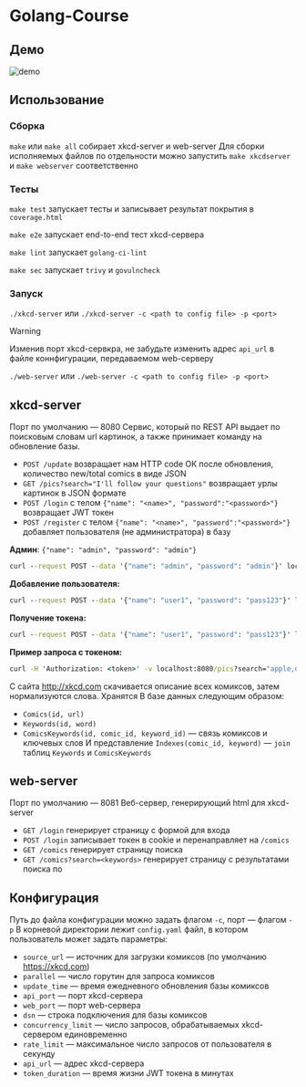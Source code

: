 # Golang-Course

## Демо

![demo](./images/demo.gif)

## Использование

### Сборка

`make` или `make all` собирает xkcd-server и web-server
Для сборки исполняемых файлов по отдельности можно запустить `make xkcdserver` и `make webserver` соответственно

### Тесты

`make test` запускает тесты и записывает результат покрытия в `coverage.html`

`make e2e` запускает end-to-end тест xkcd-сервера

`make lint` запускает `golang-ci-lint`

`make sec` запускает `trivy` и `govulncheck`

### Запуск

`./xkcd-server` или `./xkcd-server -c <path to config file> -p <port>`

> [!WARNING]
> Изменив порт xkcd-сервкра, не забудьте изменить адрес `api_url` в файле коннфигурации, передаваемом web-серверу

`./web-server` или `./web-server -c <path to config file> -p <port>`

## xkcd-server

Порт по умолчанию &mdash; 8080
Сервис, который по REST API выдает по поисковым словам url картинок, a также принимает команду на обновление базы.
- `POST /update` возвращает нам HTTP code ОК после обновления, количество new/total comics в виде JSON
- `GET /pics?search="I'll follow your questions"` возвращает урлы картинок в JSON формате
- `POST /login` с телом `{"name": "<name>", "password":"<password>"}` возвращает JWT токен
- `POST /register` с телом `{"name": "<name>", "password":"<password>"}` добавляет пользователя (не администратора) в базу

**Админ**: `{"name": "admin", "password": "admin"}`

```cmd
curl --request POST --data '{"name": "admin", "password": "admin"}' localhost:8080/login
```

**Добавление пользователя:**

```cmd
curl --request POST --data '{"name": "user1", "password": "pass123"}' localhost:8080/register
```

**Получение токена:**

```cmd
curl --request POST --data '{"name": "user1", "password": "pass123"}' localhost:8080/login
```

**Пример запроса с токеном:**

```cmd
curl -H 'Authorization: <token>' -v localhost:8080/pics?search="apple,doctor"
```

С сайта http://xkcd.com  скачивается описание всех комиксов, затем нормализуются слова. Хранятся В базе данных следующим образом:
- `Comics(id, url)`
- `Keywords(id, word)`
- `ComicsKeywords(id, comic_id, keyword_id)` &mdash; связь комиксов и ключевых слов
  И представление `Indexes(comic_id, keyword)` &mdash; `join` таблиц `Keywords` и `ComicsKeywords` 

## web-server

Порт по умолчанию &mdash; 8081
Веб-сервер, генерирующий html для xkcd-server
- `GET /login` генерирует страницу с формой для входа
- `POST /login` записывает токен в cookie и перенаправляет на `/comics`
- `GET /comics` генерирует страницу поиска
- `GET /comics?search=<keywords>` генерирует страницу с результатами поиска по <keywords>

## Конфигурация

Путь до файла конфигурации можно задать флагом `-c`, порт &mdash; флагом `-p`
В корневой директории лежит `config.yaml` файл, в котором пользователь может задать параметры:
  - `source_url` &mdash; источник для загрузки комиксов (по умолчанию https://xkcd.com)
  - `parallel` &mdash; число горутин для запроса комиксов
  - `update_time` &mdash; время ежедневного обновления базы комиксов
  - `api_port` &mdash; порт xkcd-сервера
  - `web_port` &mdash; порт web-сервера
  - `dsn` &mdash; строка подключения для базы комиксов
  - `concurrency_limit` &mdash; число запросов, обрабатываемых xkcd-сервером единовременно
  - `rate_limit` &mdash; максимальное число запросов от пользователя в секунду
  - `api_url` &mdash; адрес xkcd-сервера
  - `token_duration` &mdash; время жизни JWT токена в минутах
